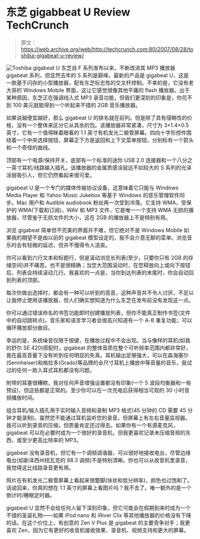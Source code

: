 # 东芝 gigabbeat U Review TechCrunch

> 原文：<https://web.archive.org/web/http://techcrunch.com:80/2007/08/28/toshiba-gigabeat-u-review/>

![Toshiba gigabeat U](img/6e063ca8e2349fc89ed14e7d6856a84e.png)
东芝自 F 系列发布以来，不断改进其 MP3 播放器 gigabeat 系列，但显然去年的 S 系列是巅峰。最新的产品是 gigabeat U，这是一款基于闪存的小型播放器，配有东芝标志性的交叉杆控制。不幸的是，它没有老大哥的 Windows Mobile 界面，这让它感觉很像其他平庸的 flash 播放器。出于某种原因，东芝正在强调线入式 MP3 录音功能，但我们更深刻的印象是，你花不到 100 美元就能得到一个听起来不错的 2GB 音乐播放器。

如果说越便宜越好，那么 gigabeat U 的排名就在前列。但是除了具有侵略性的价格，没有一个整体来区分它从其余的包。该播放器非常紧凑，尺寸为 3×1.4×0.5 英寸，它有一个值得眯着眼看的 1.1 英寸有机发光二极管屏幕。四向十字形控件围绕着一个中央选择按钮，屏幕正下方是返回和上下文菜单按钮，分别标有一个箭头和一个奇怪的曲线。

顶部有一个电源/保持开关，底部有一个标准的迷你 USB 2.0 连接器和一个八分之一英寸耳机/线路输入插孔。该播放器的金属质感涂层远不如较大的 S 系列的光泽涂层吸引人，但它仍然看起来很可爱。

gigabeat U 是一个专门的媒体传输协议设备，这意味着它只能与 Windows Media Player 和 Yahoo Music Jukebox 等基于 Windows 的音乐管理软件同步。Mac 用户和 Audible audiobook 粉丝再一次受到冷落。它支持 WMA，受保护的 WMA(下载和订阅)，WAV 和 MP3 文件，它是唯一一个支持 WMA 无损的播放器，尽管鉴于无损文件的大小，这在 2GB 的播放器上不是特别有用。

浏览 gigabeat 简单但不完美的界面并不难，但它绝对不是 Windows Mobile 如果我的期望不是由以前的 gigabeat 模型设定的，我不会介意无聊的菜单。浏览音乐时会有轻微的延迟，但并不慢得令人沮丧。

你可以看到六行文本和标题行，但是滚动浏览长列表(至少，只要你只有 2GB 的存储空间)并不痛苦。也不是很精确；当您大范围滚动时，在您释放向上或向下按钮后，列表会持续滚动几行。我喜欢的一点是，当你到达列表的末尾时，你会自动回到列表的顶部。

每次你做出选择时，都会有一种可以听到的高音，这种声音并不令人讨厌，不足以让我停止使用该播放器，但人们确实想知道为什么东芝在发布前没有发现这一点。

你可以通过错误命名的书签功能即时创建播放列表，但你不能真正制作书签(文件中的自动跳转点)。音乐家和语言学习者会很高兴知道有一个 A-B 重复功能，可以循环播放部分曲目。

幸运的是，系统噪音仅限于按键，在播放过程中不会出现。当与像样的耳机(如我的舒尔 SE 420)搭配时，gigabeat 的整体音质在整个可听频率范围内都非常好，我在最高音量下没有听到任何明显的失真。耳机输出足够强大，可以在森海塞尔(Sennheiser)和格拉多(Grado)等品牌的全尺寸耳机上播放中等音量的音乐，我试过的任何一款入耳式耳机都没有问题。

附带的耳塞很糟糕，我对任何声音增强设置都没有印象(一个 5 波段均衡器和一些预设)，但这些都是正常的。至少你可以在一次充电后获得相当可观的 30 小时音频播放时间。

组合耳机/输入插孔用于实时输入音频和录制 MP3 格式(45 分钟的 CD 需要 45 分钟才能录制)。虽然您不能通过耳机监听您的录音，但屏幕上有左右音量监视器。我可以听到录音的压缩，但质量肯定还过得去。如果你有一个有源麦克风，gigabeat 可以在必要时成为一个很好的录音机，但我更喜欢记录未压缩音频的东西，或至少更高比特率的 MP3。

gigabeat 没有录音机，但它有一个调频调谐器，可以很好地接收电台，尽管边缘电台(如新泽西州纽瓦克的 88.3 调频)不是特别清晰。你也可以从收音机里录音，我觉得这比线路录音更有用。

照片在有机发光二极管屏幕上看起来很蹩脚(块状和低分辨率)，颜色也过饱和了。话说回来，你真的想在 1.1 英寸的屏幕上看图片吗？我不去了。唯一额外的是一个倒计时/睡眠定时器。

gigabeat U 显然不会给任何人留下深刻印象，但它可能会在假期到来时成为一个不错的圣诞礼物——如果 iPod nano 和 iRiver Clix 等其他播放器的价格没有下降的话。在这个价位上，有创意的 Zen V Plus 是 gigabeat 的主要竞争对手；我更喜欢 Zen，因为它有更好的收音机接收效果、录音机、视频支持和更大的屏幕。